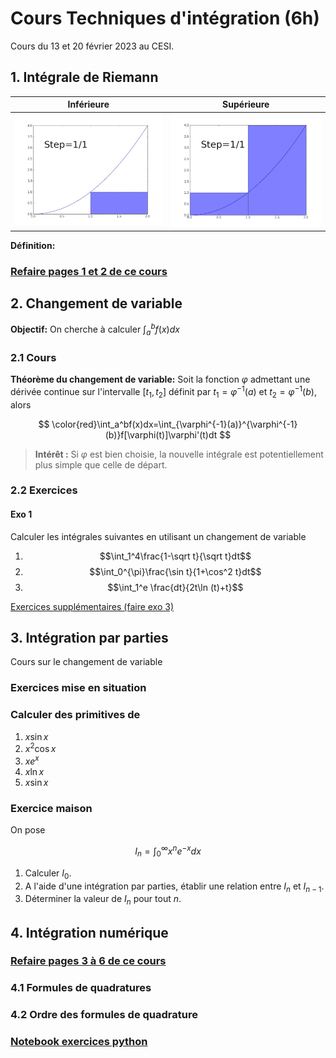 # Cours Techniques d'intégration (6h)

Cours du 13 et 20 février 2023 au CESI.

## 1. Intégrale de Riemann
Inférieure             | Supérieure
:-------------------------:|:-------------------------:
![](https://raw.githubusercontent.com/antoineperrot/cesi-maths/main/ets/data/Riemann_Integration_and_Darboux_Lower_Sums.gif)  |  ![](https://raw.githubusercontent.com/antoineperrot/cesi-maths/main/ets/data/Riemann_Integration_and_Darboux_Upper_Sums.gif)

__Définition:__

### [Refaire pages 1 et 2 de ce cours](https://github.com/antoineperrot/cesi-maths/blob/main/ets/integration_numerique/cours.pdf)




## 2. Changement de variable

__Objectif:__ On cherche à calculer 
$\int_a^bf(x)dx$

### 2.1 Cours
__Théorème du changement de variable:__
Soit la fonction $\varphi$ admettant une dérivée continue sur l'intervalle $[t_1, t_2]$ définit par $t_1 = \varphi^{-1}(a)$ et $t_2 = \varphi^{-1}(b)$, alors

$$
\color{red}\int_a^bf(x)dx=\int_{\varphi^{-1}(a)}^{\varphi^{-1}(b)}f[\varphi(t)]\varphi'(t)dt
$$

> __Intérêt :__ Si $\varphi$ est bien choisie, la nouvelle intégrale est  potentiellement plus simple que celle de départ.

### 2.2 Exercices

#### Exo 1

Calculer les intégrales suivantes en utilisant un changement de variable

1. $$\int_1^4\frac{1-\sqrt t}{\sqrt t}dt$$
1. $$\int_0^{\pi}\frac{\sin t}{1+\cos^2 t}dt$$
1. $$\int_1^e \frac{dt}{2t\ln (t)+t}$$

[Exercices supplémentaires (faire exo 3)](https://www.i2m.univ-amu.fr/perso/clothilde.melot/_media/enseignement:correction_complete_integration.pdf)
## 3. Intégration par parties

Cours sur le changement de variable

### Exercices mise en situation

### Calculer des primitives de
1. $x \sin x$
1. $x^2 \cos x$
1. $x e^x$
1. $x \ln x$
1. $x \sin x$

### Exercice maison
On pose 

$$
I_n = \int_0^\infty x^n e^{-x} dx
$$

1. Calculer $I_0$.
1. A l'aide d'une intégration par parties, établir une relation entre $I_n$ et $I_{n-1}$.
1. Déterminer la valeur de $I_n$ pour tout $n$. 


## 4. Intégration numérique
### [Refaire pages 3 à 6 de ce cours](https://github.com/antoineperrot/cesi-maths/blob/main/ets/integration_numerique/cours.pdf)
### 4.1 Formules de quadratures
### 4.2 Ordre des formules de quadrature

### [Notebook exercices python](https://github.com/antoineperrot/cesi-maths/blob/main/ets/integration_numerique/notebook_exercice.ipynb)



